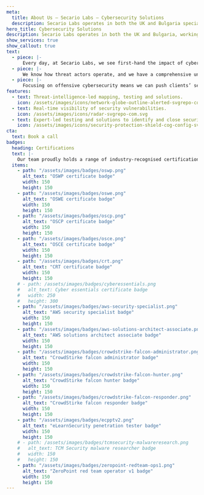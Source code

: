 ```yaml
---
meta:
  title: About Us — Secario Labs — Cybersecurity Solutions
  description: Secario Labs operates in both the UK and Bulgaria specialised in comprehensive cybersecurity solutions. Get in touch.
hero_title: Cybersecurity Solutions
description: Secario Labs operates in both the UK and Bulgaria, working in partnership with clients to provide comprehensive cybersecurity solutions that meet the highest industry standards.
show_services: true
show_callout: true
text:
  - piece: |-
      Every day, at Secario Labs, we see first-hand the impact of cyber-attacks on organisations. The combination of our experience, skillset and methodologies allows us to offer a range of offensive and defensive cybersecurity solutions to tackle challenges for clients with varying levels of maturity – from conventional penetration testing engagements to threat-intelligence-led mapping, modelling and adversary simulation exercises.
  - piece: |-
      We know how threat actors operate, and we have a comprehensive understanding of the risks associated with each vulnerability. We can outline the specific risks that your business faces with each issue we identify, and provide you with a bespoke risk matrix of our findings. Secario Labs’ security experts can be trusted to provide the insight and support needed to successfully identify and mitigate information security risks.
  - piece: |-
      Focusing on offensive cybersecurity means we can push clients’ security to its limit and our experts believe the best way to secure modern organisations is to test them against real life challenges and attacks. Everyone deserves to be safe and secure when operating in a dynamic online world and the Secario Labs experts combine expertise and experience with new technologies to create bespoke cybersecurity solutions.
features:
  - text: Threat-intelligence-led mapping, testing and solutions.
    icon: /assets/images/icons/network-globe-outline-alerted-svgrepo-com.svg
  - text: Real-time visibility of security vulnerabilities.
    icon: /assets/images/icons/radar-svgrepo-com.svg
  - text: Expert-led testing and solutions to identify and close security gaps.
    icon: /assets/images/icons/security-protection-shield-cog-config-svgrepo-com.svg
cta:
  text: Book a call
badges:
  heading: Certifications
  text: |-
    Our team proudly holds a range of industry-recognised certifications in both offensive and defensive capacity, showcasing our dedication to excellence and commitment to staying at the forefront of the field.
  items:
    - path: "/assets/images/badges/oswp.png"
      alt_text: "OSWP certificate badge"
      width: 150
      height: 150
    - path: "/assets/images/badges/oswe.png"
      alt_text: "OSWE certificate badge"
      width: 150
      height: 150
    - path: "/assets/images/badges/oscp.png"
      alt_text: "OSCP certificate badge"
      width: 150
      height: 150
    - path: "/assets/images/badges/osce.png"
      alt_text: "OSCE certificate badge"
      width: 150
      height: 150
    - path: "/assets/images/badges/crt.png"
      alt_text: "CRT certificate badge"
      width: 150
      height: 150
    # - path: /assets/images/badges/cyberessentials.png
    #   alt_text: Cyber essentials certificate badge
    #   width: 250
    #   height: 300
    - path: "/assets/images/badges/aws-security-specialist.png"
      alt_text: "AWS security specialist badge"
      width: 150
      height: 150
    - path: "/assets/images/badges/aws-solutions-architect-associate.png"
      alt_text: "AWS solutions architect associate badge"
      width: 150
      height: 150
    - path: "/assets/images/badges/crowdstrike-falcon-administrator.png"
      alt_text: "CrowdStirke falcon administrator badge"
      width: 150
      height: 150
    - path: "/assets/images/badges/crowdstrike-falcon-hunter.png"
      alt_text: "CrowdStirke falcon hunter badge"
      width: 150
      height: 150
    - path: "/assets/images/badges/crowdstrike-falcon-responder.png"
      alt_text: "CrowdStirke falcon responder badge"
      width: 150
      height: 150
    - path: "/assets/images/badges/ecpptv2.png"
      alt_text: "eLearnSecurity penetration tester badge"
      width: 150
      height: 150
    # - path: /assets/images/badges/tcmsecurity-malwareresearch.png
    #   alt_text: TCM Security malware researcher badge
    #   width: 150
    #   height: 150
    - path: "/assets/images/badges/zeropoint-redteam-ops1.png"
      alt_text: "ZeroPoint red team operator v1 badge"
      width: 150
      height: 150
---
```

